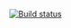 [![Build status](https://ci.appveyor.com/api/projects/status/ynv72hdy52aet2d2?svg=true)](https://ci.appveyor.com/project/netstartnet/aqa-task2-1)
